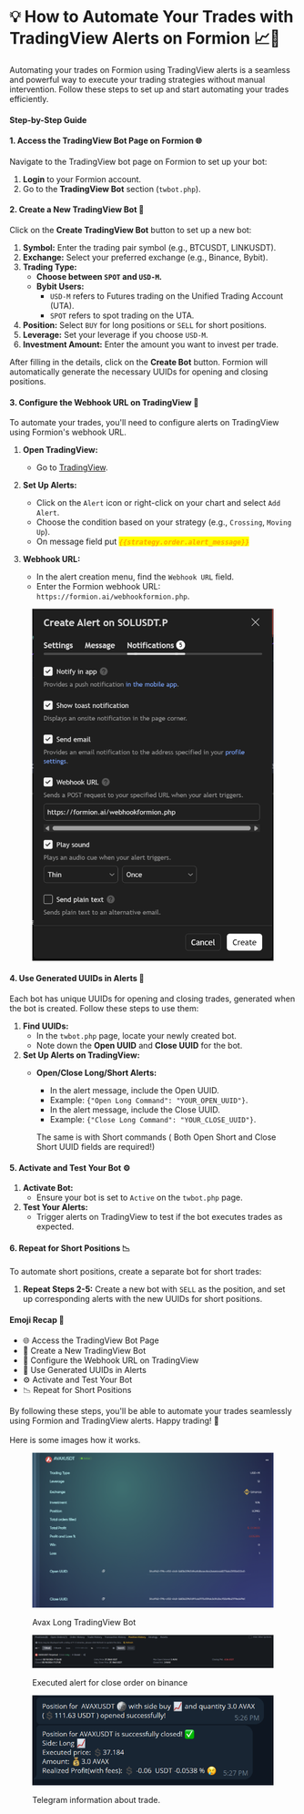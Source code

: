 # 💡 How to Automate Your Trades with TradingView Alerts on Formion 📈🔔

Automating your trades on Formion using TradingView alerts is a seamless and powerful way to execute your trading strategies without manual intervention. Follow these steps to set up and start automating your trades efficiently.

#### Step-by-Step Guide

#### 1. Access the TradingView Bot Page on Formion 🌐

Navigate to the TradingView bot page on Formion to set up your bot:

1. **Login** to your Formion account.
2. Go to the **TradingView Bot** section (`twbot.php`).

#### 2. Create a New TradingView Bot 🤖

Click on the **Create TradingView Bot** button to set up a new bot:

1. **Symbol:** Enter the trading pair symbol (e.g., BTCUSDT, LINKUSDT).
2. **Exchange:** Select your preferred exchange (e.g., Binance, Bybit).
3. **Trading Type:**
   * **Choose between `SPOT` and `USD-M`.**
   * **Bybit Users:**
     * `USD-M` refers to Futures trading on the Unified Trading Account (UTA).
     * `SPOT` refers to spot trading on the UTA.
4. **Position:** Select `BUY` for long positions or `SELL` for short positions.
5. **Leverage:** Set your leverage if you choose `USD-M`.
6. **Investment Amount:** Enter the amount you want to invest per trade.

After filling in the details, click on the **Create Bot** button. Formion will automatically generate the necessary UUIDs for opening and closing positions.

#### 3. Configure the Webhook URL on TradingView 🔗

To automate your trades, you'll need to configure alerts on TradingView using Formion's webhook URL.

1. **Open TradingView:**
   * Go to [TradingView](https://www.tradingview.com/).
2. **Set Up Alerts:**
   * Click on the `Alert` icon or right-click on your chart and select `Add Alert`.
   * Choose the condition based on your strategy (e.g., `Crossing`, `Moving Up`).
   * On message field put _<mark style="color:orange;">**`{{strategy.order.alert_message}}`**</mark>_
3.  **Webhook URL:**

    * In the alert creation menu, find the `Webhook URL` field.
    * Enter the Formion webhook URL: `https://formion.ai/webhookformion.php`.



<figure><img src=".gitbook/assets/99999.png" alt=""><figcaption></figcaption></figure>

#### 4. Use Generated UUIDs in Alerts 🔑

Each bot has unique UUIDs for opening and closing trades, generated when the bot is created. Follow these steps to use them:

1. **Find UUIDs:**
   * In the `twbot.php` page, locate your newly created bot.
   * Note down the **Open UUID** and **Close UUID** for the bot.
2. **Set Up Alerts on TradingView:**
   *   **Open/Close Long/Short Alerts:**

       * In the alert message, include the Open UUID.
       * Example: `{"Open Long Command": "YOUR_OPEN_UUID"}`.
       * In the alert message, include the Close UUID.
       * Example: `{"Close Long Command": "YOUR_CLOSE_UUID"}`.

       The same is with Short commands ( Both Open Short and Close Short UUID fields are required!)

#### 5. Activate and Test Your Bot ⚙️

1. **Activate Bot:**
   * Ensure your bot is set to `Active` on the `twbot.php` page.
2. **Test Your Alerts:**
   * Trigger alerts on TradingView to test if the bot executes trades as expected.

#### 6. Repeat for Short Positions 📉

To automate short positions, create a separate bot for short trades:

1. **Repeat Steps 2-5:** Create a new bot with `SELL` as the position, and set up corresponding alerts with the new UUIDs for short positions.

#### Emoji Recap 📌

* 🌐 Access the TradingView Bot Page
* 🤖 Create a New TradingView Bot
* 🔗 Configure the Webhook URL on TradingView
* 🔑 Use Generated UUIDs in Alerts
* ⚙️ Activate and Test Your Bot
* 📉 Repeat for Short Positions

By following these steps, you'll be able to automate your trades seamlessly using Formion and TradingView alerts. Happy trading! 🚀\
\
Here is some images how it works.

<div><figure><img src=".gitbook/assets/twbot1.png" alt=""><figcaption><p>Avax Long TradingView Bot</p></figcaption></figure> <figure><img src=".gitbook/assets/twbot2.png" alt=""><figcaption><p>Executed alert for close order on binance</p></figcaption></figure> <figure><img src=".gitbook/assets/twbot3.png" alt=""><figcaption><p>Telegram information about trade.</p></figcaption></figure></div>
